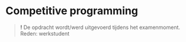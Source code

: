 # Competitive programming

> **!** De opdracht wordt/werd uitgevoerd tijdens het examenmoment.
> Reden: werkstudent